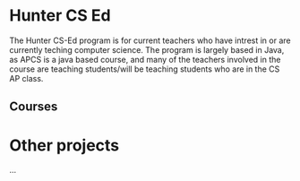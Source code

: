 # Hunter CS Ed
The Hunter CS-Ed program is for current teachers who have intrest in or are currently teching computer science. The program is largely based in Java, as APCS is a java based course, and many of the teachers involved in the course are teaching students/will be teaching students who are in the CS AP class.

## Courses


# Other projects
...

